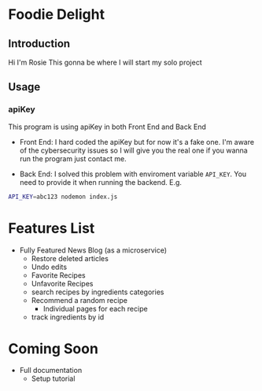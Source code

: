 # Foodie Delight 

## Introduction

Hi I'm Rosie
This gonna be where I will start my solo project

## Usage

### apiKey

This program is using apiKey in both Front End and Back End

- Front End: I hard coded the apiKey but for now it's a fake one. I'm aware of the cybersecurity issues so I will give you the real one if you wanna run the program just contact me.

- Back End: I solved this problem with enviroment variable `API_KEY`. You need to provide it when running the backend. E.g.

```bash
API_KEY=abc123 nodemon index.js
```

# Features List
- Fully Featured News Blog (as a microservice)
	- Restore deleted articles
	- Undo edits
  - Favorite Recipes
  - Unfavorite Recipes
  - search recipes by ingredients categories
  - Recommend a random recipe
	- Individual pages for each recipe
  - track ingredients by id

# Coming Soon
- Full documentation
	- Setup tutorial




